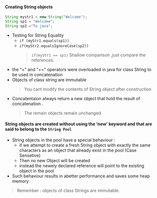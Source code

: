 #### Creating String objects 
```java
String mystr1 = new String("Welcome");
String sp1 = "Welcome";
String sp2 ="To java";
```
- Testing for String Equality
   - `if (myStr1.equals(sp1))`
   - `if(myStr2.equalsIgnoreCase(sp2))`
     > `if(myStr1 == sp1)` Shallow comparison ,just compare the references.
- the "+" and "+=" operators were overloaded in java for class String to be used in concatenation
- Objects of class string are immutable
  > You cant modify the contents of String object after construction
- Concatentaion always return a new object that hold the result of concatenation .
  > The remain objects remain unchanged
#### String objects are created without using the 'new' keyword and that are said to belong to the `String Pool`
- String objects in the pool have a special behaviour :
   - if we attempt to create a fresh String object with exactly the same characters as an object that already exist in the pool (Case Sensetive)
   - Then no new Object will be created
   - instead the newely declared reference will point to the existing object in the pool
- Such behaviour results in abetter performance and  saves some heap memory
> Remember : objects of class Strings are immutable.
